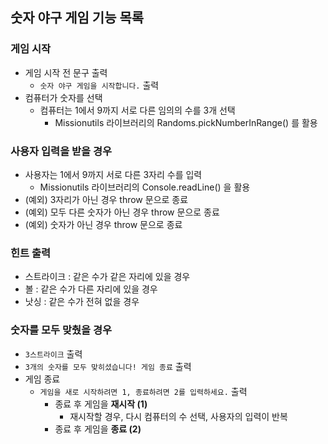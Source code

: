 ## 숫자 야구 게임 기능 목록
### 게임 시작
- 게임 시작 전 문구 출력
  - `숫자 야구 게임을 시작합니다.` 출력
- 컴퓨터가 숫자를 선택
  - 컴퓨터는 1에서 9까지 서로 다른 임의의 수를 3개 선택
    - Missionutils 라이브러리의 Randoms.pickNumberInRange() 를 활용

### 사용자 입력을 받을 경우
- 사용자는 1에서 9까지 서로 다른 3자리 수를 입력
  - Missionutils 라이브러리의 Console.readLine() 을 활용
- (예외) 3자리가 아닌 경우 throw 문으로 종료
- (예외) 모두 다른 숫자가 아닌 경우 throw 문으로 종료
- (예외) 숫자가 아닌 경우 throw 문으로 종료

### 힌트 출력
- 스트라이크 : 같은 수가 같은 자리에 있을 경우
- 볼 : 같은 수가 다른 자리에 있을 경우
- 낫싱 : 같은 수가 전혀 없을 경우

### 숫자를 모두 맞췄을 경우
- `3스트라이크` 출력
- `3개의 숫자를 모두 맞히셨습니다! 게임 종료` 출력
- 게임 종료
  - `게임을 새로 시작하려면 1, 종료하려면 2를 입력하세요.` 출력
    - 종료 후 게임을 **재시작 (1)**
      - 재시작할 경우, 다시 컴퓨터의 수 선택, 사용자의 입력이 반복
    - 종료 후 게임을 **종료 **(2)****